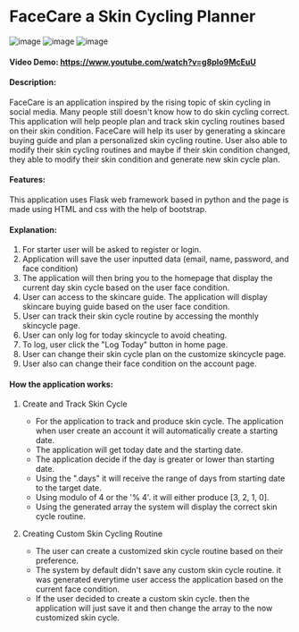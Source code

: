 # FaceCare a Skin Cycling Planner

![image](https://github.com/suttep/faceCare/assets/82015321/cc69f09e-d03a-47cb-bd14-9330a391e543)
![image](https://github.com/suttep/faceCare/assets/82015321/8cec5596-9a01-4b06-acdc-42f2fd3ff5c3)
![image](https://github.com/suttep/faceCare/assets/82015321/86b88b3a-ba97-4f5c-bf03-f07a785b1365)

#### Video Demo:  https://www.youtube.com/watch?v=g8pIo9McEuU

#### Description:
FaceCare is an application inspired by the rising topic of skin cycling in social media. Many people still doesn't know how to do skin cycling correct. This application will help people plan and track skin cycling routines based on their skin condition. FaceCare will help its user by generating a skincare buying guide and plan a personalized skin cycling routine. User also able to modify their skin cycling routines and maybe if their skin condition changed, they able to modify their skin condition and generate new skin cycle plan.

#### Features:
This application uses Flask web framework based in python and the page is made using HTML and css with the help of bootstrap.

#### Explanation:
1. For starter user will be asked to register or login.
2. Application will save the user inputted data (email, name, password, and face condition)
3. The application will then bring you to the homepage that display the current day skin cycle based on the user face condition.
4. User can access to the skincare guide. The application will display skincare buying guide based on the user face condition.
5. User can track their skin cycle routine by accessing the monthly skincycle page.
6. User can only log for today skincycle to avoid cheating.
7. To log, user click the "Log Today" button in home page.
8. User can change their skin cycle plan on the customize skincycle page.
9. User also can change their face condition on the account page.

#### How the application works:
1. Create and Track Skin Cycle
    - For the application to track and produce skin cycle. The application when user create an account it will automatically create a starting date.
    - The application will get today date and the starting date.
    - The application decide if the day is greater or lower than starting date.
    - Using the ".days" it will receive the range of days from starting date to the target date.
    - Using modulo of 4 or the '% 4'. it will either produce [3, 2, 1, 0].
    - Using the generated array the system will display the correct skin cycle routine.

2. Creating Custom Skin Cycling Routine
    - The user can create a customized skin cycle routine based on their preference.
    - The system by default didn't save any custom skin cycle routine. it was generated everytime user access the application based on the current face condition.
    - If the user decided to create a custom skin cycle. then the application will just save it and then change the array to the now customized skin cycle.
